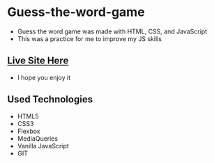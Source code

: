 # Guess-the-word-game
- Guess the word game was made with HTML,  CSS, and JavaScript
- This was a practice for me to improve my JS skills

## [Live Site Here](https://mohamadbiomy.github.io/Guess-the-word/)
- I hope you enjoy it

## Used Technologies
- HTML5
- CSS3
- Flexbox
- MediaQueries
- Vanilla JavaScript
- GIT

